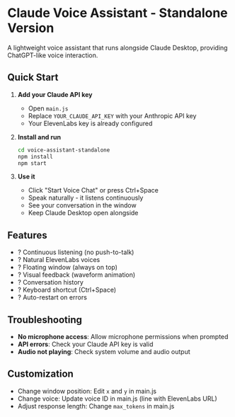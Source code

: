 # Claude Voice Assistant - Standalone Version

A lightweight voice assistant that runs alongside Claude Desktop, providing ChatGPT-like voice interaction.

## Quick Start

1. **Add your Claude API key**
   - Open `main.js`
   - Replace `YOUR_CLAUDE_API_KEY` with your Anthropic API key
   - Your ElevenLabs key is already configured

2. **Install and run**
   ```bash
   cd voice-assistant-standalone
   npm install
   npm start
   ```

3. **Use it**
   - Click "Start Voice Chat" or press Ctrl+Space
   - Speak naturally - it listens continuously
   - See your conversation in the window
   - Keep Claude Desktop open alongside

## Features

- ? Continuous listening (no push-to-talk)
- ? Natural ElevenLabs voices
- ? Floating window (always on top)
- ? Visual feedback (waveform animation)
- ? Conversation history
- ? Keyboard shortcut (Ctrl+Space)
- ? Auto-restart on errors

## Troubleshooting

- **No microphone access**: Allow microphone permissions when prompted
- **API errors**: Check your Claude API key is valid
- **Audio not playing**: Check system volume and audio output

## Customization

- Change window position: Edit `x` and `y` in main.js
- Change voice: Update voice ID in main.js (line with ElevenLabs URL)
- Adjust response length: Change `max_tokens` in main.js
